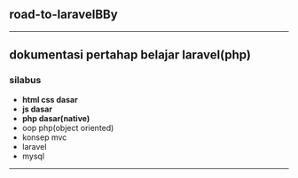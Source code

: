 ## road-to-laravelBBy
***
dokumentasi pertahap belajar laravel(php)
---
### silabus

* **html css dasar**
* **js dasar**
* **php dasar(native)**
* oop php(object oriented)
* konsep mvc
* laravel
* mysql
***
